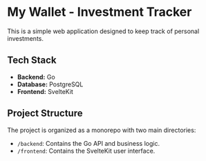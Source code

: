# My Wallet - Investment Tracker

This is a simple web application designed to keep track of personal investments.

## Tech Stack

* **Backend:** Go
* **Database:** PostgreSQL
* **Frontend:** SvelteKit

## Project Structure

The project is organized as a monorepo with two main directories:

* `/backend`: Contains the Go API and business logic.
* `/frontend`: Contains the SvelteKit user interface.
